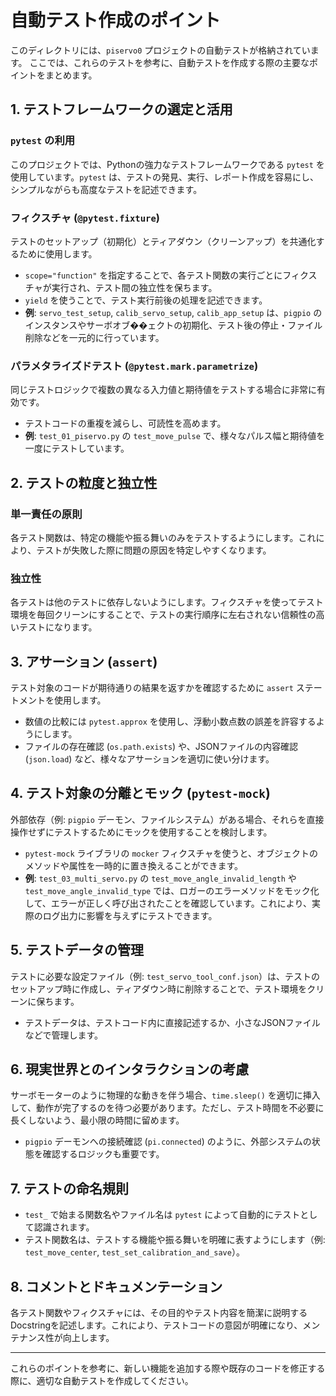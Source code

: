 # 自動テスト作成のポイント

このディレクトリには、`piservo0` プロジェクトの自動テストが格納されています。
ここでは、これらのテストを参考に、自動テストを作成する際の主要なポイントをまとめます。

## 1. テストフレームワークの選定と活用

### `pytest` の利用
このプロジェクトでは、Pythonの強力なテストフレームワークである `pytest` を使用しています。`pytest` は、テストの発見、実行、レポート作成を容易にし、シンプルながらも高度なテストを記述できます。

### フィクスチャ (`@pytest.fixture`)
テストのセットアップ（初期化）とティアダウン（クリーンアップ）を共通化するために使用します。
- `scope="function"` を指定することで、各テスト関数の実行ごとにフィクスチャが実行され、テスト間の独立性を保ちます。
- `yield` を使うことで、テスト実行前後の処理を記述できます。
- **例**: `servo_test_setup`, `calib_servo_setup`, `calib_app_setup` は、`pigpio` のインスタンスやサーボオブ��ェクトの初期化、テスト後の停止・ファイル削除などを一元的に行っています。

### パラメタライズドテスト (`@pytest.mark.parametrize`)
同じテストロジックで複数の異なる入力値と期待値をテストする場合に非常に有効です。
- テストコードの重複を減らし、可読性を高めます。
- **例**: `test_01_piservo.py` の `test_move_pulse` で、様々なパルス幅と期待値を一度にテストしています。

## 2. テストの粒度と独立性

### 単一責任の原則
各テスト関数は、特定の機能や振る舞いのみをテストするようにします。これにより、テストが失敗した際に問題の原因を特定しやすくなります。

### 独立性
各テストは他のテストに依存しないようにします。フィクスチャを使ってテスト環境を毎回クリーンにすることで、テストの実行順序に左右されない信頼性の高いテストになります。

## 3. アサーション (`assert`)

テスト対象のコードが期待通りの結果を返すかを確認するために `assert` ステートメントを使用します。
- 数値の比較には `pytest.approx` を使用し、浮動小数点数の誤差を許容するようにします。
- ファイルの存在確認 (`os.path.exists`) や、JSONファイルの内容確認 (`json.load`) など、様々なアサーションを適切に使い分けます。

## 4. テスト対象の分離とモック (`pytest-mock`)

外部依存（例: `pigpio` デーモン、ファイルシステム）がある場合、それらを直接操作せずにテストするためにモックを使用することを検討します。
- `pytest-mock` ライブラリの `mocker` フィクスチャを使うと、オブジェクトのメソッドや属性を一時的に置き換えることができます。
- **例**: `test_03_multi_servo.py` の `test_move_angle_invalid_length` や `test_move_angle_invalid_type` では、ロガーのエラーメソッドをモック化して、エラーが正しく呼び出されたことを確認しています。これにより、実際のログ出力に影響を与えずにテストできます。

## 5. テストデータの管理

テストに必要な設定ファイル（例: `test_servo_tool_conf.json`）は、テストのセットアップ時に作成し、ティアダウン時に削除することで、テスト環境をクリーンに保ちます。
- テストデータは、テストコード内に直接記述するか、小さなJSONファイルなどで管理します。

## 6. 現実世界とのインタラクションの考慮

サーボモーターのように物理的な動きを伴う場合、`time.sleep()` を適切に挿入して、動作が完了するのを待つ必要があります。ただし、テスト時間を不必要に長くしないよう、最小限の時間に留めます。
- `pigpio` デーモンへの接続確認 (`pi.connected`) のように、外部システムの状態を確認するロジックも重要です。

## 7. テストの命名規則

- `test_` で始まる関数名やファイル名は `pytest` によって自動的にテストとして認識されます。
- テスト関数名は、テストする機能や振る舞いを明確に表すようにします（例: `test_move_center`, `test_set_calibration_and_save`）。

## 8. コメントとドキュメンテーション

各テスト関数やフィクスチャには、その目的やテスト内容を簡潔に説明するDocstringを記述します。これにより、テストコードの意図が明確になり、メンテナンス性が向上します。

---
これらのポイントを参考に、新しい機能を追加する際や既存のコードを修正する際に、適切な自動テストを作成してください。
